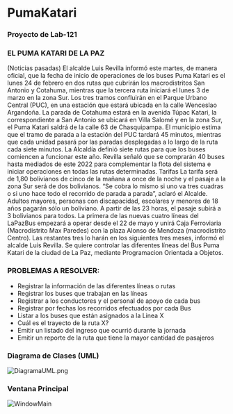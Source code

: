 # PumaKatari
### Proyecto de Lab-121

### EL PUMA KATARI DE LA PAZ
(Noticias pasadas) El alcalde Luis Revilla informó este martes, de manera oficial, que la fecha de inicio de
operaciones de los buses Puma Katari es el lunes 24 de febrero en dos rutas que cubrirán los macrodistritos
San Antonio y Cotahuma, mientras que la tercera ruta iniciará el lunes 3 de marzo en la zona Sur. Los tres
tramos confluirán en el Parque Urbano Central (PUC), en una estación que estará ubicada en la calle
Wenceslao Argandoña. La parada de Cotahuma estará en la avenida Túpac Katari, la correspondiente a San
Antonio se ubicará en Villa Salomé y en la zona Sur, el Puma Katari saldrá de la calle 63 de Chasquipampa.
El municipio estima que el tramo de parada a la estación del PUC tardará 45 minutos, mientras que cada
unidad pasará por las paradas desplegadas a lo largo de la ruta cada siete minutos. La Alcaldía definió siete 
rutas para que los buses comiencen a funcionar este año. Revilla señaló que se comprarán 40 buses hasta
mediados de este 2022 para complementar la flota del sistema e iniciar operaciones en todas las rutas
determinadas. Tarifas La tarifa será de 1,80 bolivianos de cinco de la mañana a once de la noche y el pasaje
a la zona Sur será de dos bolivianos. “Se cobra lo mismo si uno va tres cuadras o si uno hace todo el recorrido
de parada a parada”, aclaró el Alcalde. Adultos mayores, personas con discapacidad, escolares y menores
de 18 años pagarán sólo un boliviano. A partir de las 23 horas, el pasaje subirá a 3 bolivianos para todos. La
primera de las nuevas cuatro líneas del LaPazBus empezará a operar desde el 22 de mayo y unirá Caja
Ferroviaria (Macrodistrito Max Paredes) con la plaza Alonso de Mendoza (macrodistrito Centro). Las restantes
tres lo harán en los siguientes tres meses, informó el alcalde Luis Revilla.
Se quiere controlar las diferentes líneas del Bus Puma Katari de la ciudad de La Paz, mediante Programacion
Orientada a Objetos.

### PROBLEMAS A RESOLVER:
- Registrar la información de las diferentes líneas o rutas 
- Registrar los buses que trabajan en las líneas 
- Registrar a los conductores y el personal de apoyo de cada bus 
- Registrar por fechas los recorridos efectuados por cada Bus 
- Listar a los buses que están asignados a la Linea X 
- Cuál es el trayecto de la ruta X? 
- Emitir un listado del ingreso que ocurrió durante la jornada 
- Emitir un reporte de la ruta que tiene la mayor cantidad de pasajeros

### Diagrama de Clases (UML)
![DiagramaUML.png](https://github.com/Andevc/PumaKatari/blob/master/data/Diagrama_UML_Final.png)

### Ventana Principal

![WindowMain](https://github.com/Andevc/PumaKatari/blob/master/data/PumaKatari_MainWindow.png)
